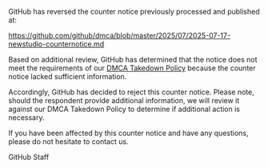 GitHub has reversed the counter notice previously processed and published at: 

https://github.com/github/dmca/blob/master/2025/07/2025-07-17-newstudio-counternotice.md

Based on additional review, GitHub has determined that the notice does not meet the requirements of our [DMCA Takedown Policy](https://docs.github.com/github/site-policy/dmca-takedown-policy) because the counter notice lacked sufficient information. 

Accordingly, GitHub has decided to reject this counter notice. Please note, should the respondent provide additional information, we will review it against our DMCA Takedown Policy to determine if additional action is necessary.

If you have been affected by this counter notice and have any questions, please do not hesitate to contact us.

GitHub Staff
